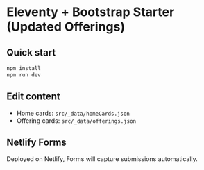 # Eleventy + Bootstrap Starter (Updated Offerings)

## Quick start
```bash
npm install
npm run dev
```

## Edit content
- Home cards: `src/_data/homeCards.json`
- Offering cards: `src/_data/offerings.json`

## Netlify Forms
Deployed on Netlify, Forms will capture submissions automatically.